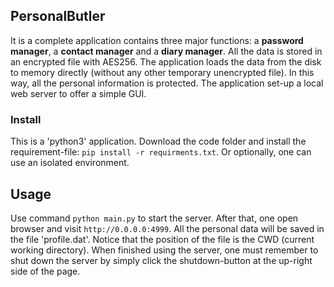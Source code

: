 ## PersonalButler

It is a complete application contains three major functions: a **password manager**, a **contact manager** and a **diary manager**. All the data is stored in an encrypted file with AES256. The application loads the data from the disk to memory directly (without any other temporary unencrypted file). In this way, all the personal information is protected. The application set-up a local web server to offer a simple GUI.

### Install
This is a 'python3' application. Download the code folder and install the requirement-file: `pip install -r requirments.txt`. Or optionally, one can use an isolated environment.

## Usage

Use command `python main.py` to start the server. After that, one open browser and visit `http://0.0.0.0:4999`. All the personal data will be saved in the file 'profile.dat'. Notice that the position of the file is the CWD (current working directory). When finished using the server, one must remember to shut down the server by simply click the shutdown-button at the up-right side of the page.   
